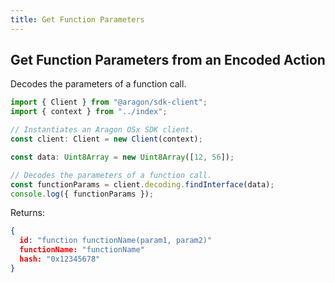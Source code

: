 ```yaml
---
title: Get Function Parameters
---
```


## Get Function Parameters from an Encoded Action

Decodes the parameters of a function call.

```ts
import { Client } from "@aragon/sdk-client";
import { context } from "../index";

// Instantiates an Aragon OSx SDK client.
const client: Client = new Client(context);

const data: Uint8Array = new Uint8Array([12, 56]);

// Decodes the parameters of a function call.
const functionParams = client.decoding.findInterface(data);
console.log({ functionParams });
```


Returns:

```json
{
  id: "function functionName(param1, param2)"
  functionName: "functionName"
  hash: "0x12345678"
}
```